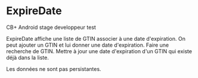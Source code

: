 # ExpireDate
CB+ Android stage developpeur test

ExpireDate affiche une liste de GTIN associer à une date d'expiration.
On peut ajouter un GTIN et lui donner une date d'expiration.
Faire une recherche de GTIN.
Mettre à jour une date d'expiration d'un GTIN qui existe déjà dans la liste.

Les données ne sont pas persistantes.
